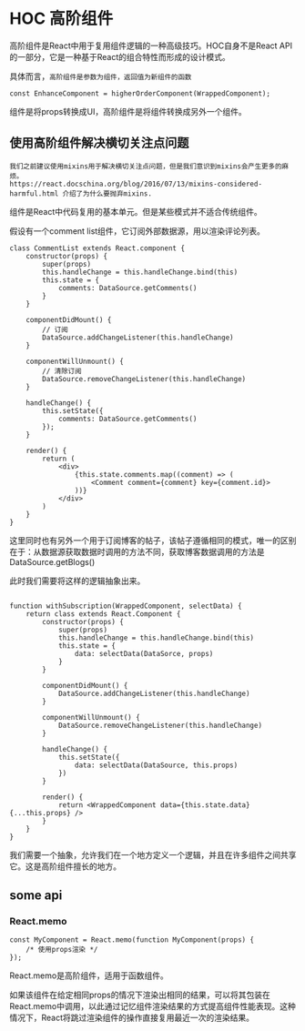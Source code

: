 # HOC 高阶组件

高阶组件是React中用于复用组件逻辑的一种高级技巧。HOC自身不是React API的一部分，它是一种基于React的组合特性而形成的设计模式。

具体而言，```高阶组件是参数为组件，返回值为新组件的函数```

```JSX
const EnhanceComponent = higherOrderComponent(WrappedComponent);
```

组件是将props转换成UI，高阶组件是将组件转换成另外一个组件。

## 使用高阶组件解决横切关注点问题

```
我们之前建议使用mixins用于解决横切关注点问题，但是我们意识到mixins会产生更多的麻烦。
https://react.docschina.org/blog/2016/07/13/mixins-considered-harmful.html 介绍了为什么要抛弃mixins.
```

组件是React中代码复用的基本单元。但是某些模式并不适合传统组件。

假设有一个comment list组件，它订阅外部数据源，用以渲染评论列表。
```JSX
class CommentList extends React.component {
    constructor(props) {
        super(props)
        this.handleChange = this.handleChange.bind(this)
        this.state = {
            comments: DataSource.getComments()
        }
    }

    componentDidMount() {
        // 订阅
        DataSource.addChangeListener(this.handleChange)
    }

    componentWillUnmount() {
        // 清除订阅
        DataSource.removeChangeListener(this.handleChange)
    }

    handleChange() {
        this.setState({
            comments: DataSource.getComments()
        });
    }

    render() {
        return (
            <div>
                {this.state.comments.map((comment) => (
                    <Comment comment={comment} key={comment.id}>
                ))}
            </div>
        )
    }
}
```

这里同时也有另外一个用于订阅博客的帖子，该帖子遵循相同的模式，唯一的区别在于：从数据源获取数据时调用的方法不同，获取博客数据调用的方法是DataSource.getBlogs()

此时我们需要将这样的逻辑抽象出来。
```JSX

function withSubscription(WrappedComponent, selectData) {
    return class extends React.Component {
        constructor(props) {
            super(props)
            this.handleChange = this.handleChange.bind(this)
            this.state = {
                data: selectData(DataSorce, props)
            }
        }

        componentDidMount() {
            DataSource.addChangeListener(this.handleChange)
        }

        componentWillUnmount() {
            DataSource.removeChangeListener(this.handleChange)
        }

        handleChange() {
            this.setState({
                data: selectData(DataSource, this.props)
            })
        }

        render() {
            return <WrappedComponent data={this.state.data} {...this.props} />
        }
    }
}
```

我们需要一个抽象，允许我们在一个地方定义一个逻辑，并且在许多组件之间共享它。这是高阶组件擅长的地方。

## some api

### React.memo

```
const MyComponent = React.memo(function MyComponent(props) {
    /* 使用props渲染 */
});
```

React.memo是高阶组件，适用于函数组件。

如果该组件在给定相同props的情况下渲染出相同的结果，可以将其包装在React.memo中调用，以此通过记忆组件渲染结果的方式提高组件性能表现。这种情况下，React将跳过渲染组件的操作直接复用最近一次的渲染结果。